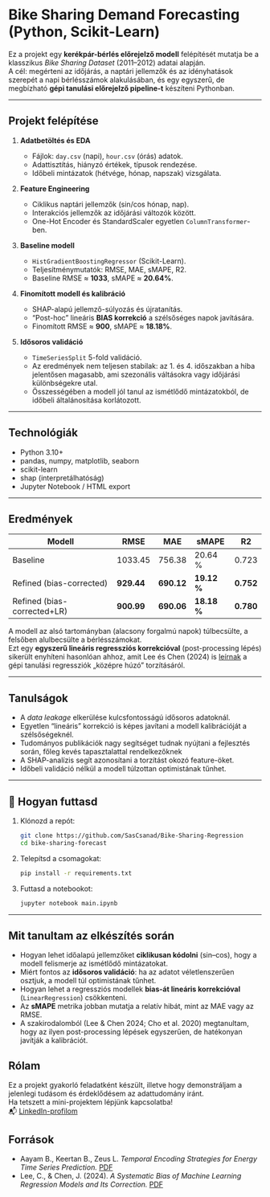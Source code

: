 # Bike Sharing Demand Forecasting (Python, Scikit-Learn)

Ez a projekt egy **kerékpár-bérlés előrejelző modell** felépítését mutatja be a klasszikus *Bike Sharing Dataset* (2011–2012) adatai alapján.  
A cél: megérteni az időjárás, a naptári jellemzők és az idényhatások szerepét a napi bérlésszámok alakulásában, és egy egyszerű, de megbízható **gépi tanulási előrejelző pipeline-t** készíteni Pythonban.

---

## Projekt felépítése

1. **Adatbetöltés és EDA**
   - Fájlok: `day.csv` (napi), `hour.csv` (órás) adatok.
   - Adattisztítás, hiányzó értékek, típusok rendezése.
   - Időbeli mintázatok (hétvége, hónap, napszak) vizsgálata.

2. **Feature Engineering**
   - Ciklikus naptári jellemzők (sin/cos hónap, nap).
   - Interakciós jellemzők az időjárási változók között.
   - One-Hot Encoder és StandardScaler egyetlen `ColumnTransformer`-ben.

3. **Baseline modell**
   - `HistGradientBoostingRegressor` (Scikit-Learn).
   - Teljesítménymutatók: RMSE, MAE, sMAPE, R2.
   - Baseline RMSE ≈ **1033**, sMAPE ≈ **20.64%**.

4. **Finomított modell és kalibráció**
   - SHAP-alapú jellemző-súlyozás és újratanítás.
   - “Post-hoc” lineáris **BIAS korrekció** a szélsőséges napok javítására.
   - Finomított RMSE ≈ **900**, sMAPE ≈ **18.18%**.

5. **Idősoros validáció**
   - `TimeSeriesSplit` 5-fold validáció.
   - Az eredmények nem teljesen stabilak: az 1. és 4. időszakban a hiba jelentősen magasabb, ami szezonális váltásokra vagy időjárási különbségekre utal.
   - Összességében a modell jól tanul az ismétlődő mintázatokból, de időbeli általánosítása korlátozott.

---

## Technológiák

- Python 3.10+
- pandas, numpy, matplotlib, seaborn
- scikit-learn
- shap (interpretálhatóság)
- Jupyter Notebook / HTML export

---

## Eredmények

| Modell | RMSE | MAE | sMAPE | R2 |
|--------|------|-----|-------|----|
| Baseline | 1033.45 | 756.38 | 20.64 % | 0.723 |
| Refined (bias-corrected) | **929.44** | **690.12** | **19.12 %** | **0.752** |
| Refined (bias-corrected+LR) | **900.99** | **690.06** | **18.18 %** | **0.780** |

A modell az alsó tartományban (alacsony forgalmú napok) túlbecsülte, a felsőben alulbecsülte a bérlésszámokat.  
Ezt egy **egyszerű lineáris regressziós korrekcióval** (post-processing lépés) sikerült enyhíteni hasonlóan ahhoz, amit Lee és Chen (2024) is [leírnak](https://arxiv.org/html/2405.15950v2) a gépi tanulási regressziók „középre húzó” torzításáról.

---

## Tanulságok

- A *data leakage* elkerülése kulcsfontosságú idősoros adatoknál.  
- Egyetlen “lineáris” korrekció is képes javítani a modell kalibrációját a szélsőségeknél.  
- Tudományos publikációk nagy segítséget tudnak nyújtani a fejlesztés során, főleg kevés tapasztalattal rendelkezőknek
- A SHAP-analízis segít azonosítani a torzítást okozó feature-öket.  
- Időbeli validáció nélkül a modell túlzottan optimistának tűnhet.

---
## 💬 Hogyan futtasd

1. Klónozd a repót:
   ```bash
   git clone https://github.com/SasCsanad/Bike-Sharing-Regression
   cd bike-sharing-forecast
   ```
2. Telepítsd a csomagokat:
   ```bash
   pip install -r requirements.txt
   ```
3. Futtasd a notebookot:
   ```bash
   jupyter notebook main.ipynb
   ```

---

## Mit tanultam az elkészítés során

- Hogyan lehet időalapú jellemzőket **ciklikusan kódolni** (sin–cos), hogy a modell felismerje az ismétlődő mintázatokat.  
- Miért fontos az **idősoros validáció**: ha az adatot véletlenszerűen osztjuk, a modell túl optimistának tűnhet.  
- Hogyan lehet a regressziós modellek **bias-át lineáris korrekcióval** (`LinearRegression`) csökkenteni.  
- Az **sMAPE** metrika jobban mutatja a relatív hibát, mint az MAE vagy az RMSE.  
- A szakirodalomból (Lee & Chen 2024; Cho et al. 2020) megtanultam, hogy az ilyen post-processing lépések egyszerűen, de hatékonyan javítják a kalibrációt.  


## Rólam

Ez a projekt gyakorló feladatként készült, illetve hogy demonstráljam a jelenlegi tudásom és érdeklődésem az adattudomány iránt.  
Ha tetszett a mini-projektem lépjünk kapcsolatba!  
📬 [LinkedIn-profilom](https://www.linkedin.com/in/csan%C3%A1d-sas-495362234/)


## Források  
- Aayam B., Keertan B., Zeus L. *Temporal Encoding Strategies for Energy Time Series Prediction.* [PDF](https://arxiv.org/pdf/2503.15456)
- Lee, C., & Chen, J. (2024). *A Systematic Bias of Machine Learning Regression Models and Its Correction.* [PDF](https://arxiv.org/html/2405.15950v2)  